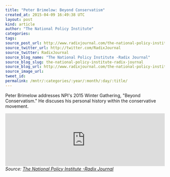 ```yaml
---
title: "Peter Brimelow: Beyond Conservatism"
created_at: 2015-04-09 16:49:38 UTC
layout: post
kind: article
author: "The National Policy Institute"
categories: 
tags: 
source_post_url: http://www.radixjournal.com/the-national-policy-institute/2015/4/9/peter-brimelow-beyond-conservatism
source_twitter_url: http://twitter.com/RadixJournal
source_twitter: RadixJournal
source_blog_name: "The National Policy Institute -Radix Journal"
source_blog_slug: the-national-policy-institute-radix-journal
source_blog_url: http://www.radixjournal.com/the-national-policy-institute/
source_image_url: 
tweet_id:
permalink: /mntr/:categories/:year/:month/:day/:title/
---
```

<p>Peter Brimelow addresses NPI's 2015 Winter Gathering, "Beyond Conservatism." He discuses his personal history within the conservative movement. </p>



<iframe scrolling="no" src="https://w.soundcloud.com/player/?url=https%3A//api.soundcloud.com/tracks/200027177&amp;color=ff5500&amp;auto_play=false&amp;hide_related=false&amp;show_comments=true&amp;show_user=true&amp;show_reposts=false" width="100%" frameborder="no" height="166"></iframe><div class="">
    <i>Source: <a href="http://www.radixjournal.com/the-national-policy-institute/">The National Policy Institute -Radix Journal</a></i>
</div>
